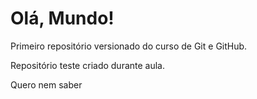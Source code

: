 # Olá, Mundo!
 Primeiro repositório versionado do curso de Git e GitHub.
 
 Repositório teste criado durante aula.

Quero nem saber 